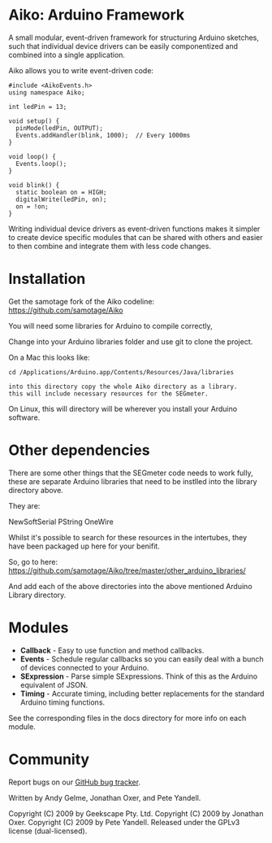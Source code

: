 Aiko: Arduino Framework
=======================

A small modular, event-driven framework for structuring Arduino
sketches, such that individual device drivers can be easily
componentized and combined into a single application.

Aiko allows you to write event-driven code:

    #include <AikoEvents.h>
    using namespace Aiko;

    int ledPin = 13;

    void setup() {
      pinMode(ledPin, OUTPUT);
      Events.addHandler(blink, 1000);  // Every 1000ms
    }

    void loop() {
      Events.loop();
    }

    void blink() {
      static boolean on = HIGH;
      digitalWrite(ledPin, on);
      on = !on;
    }

Writing individual device drivers as event-driven functions makes it
simpler to create device specific modules that can be shared with others
and easier to then combine and integrate them with less code changes.


Installation
============

Get the samotage fork of the Aiko codeline:
https://github.com/samotage/Aiko

You will need some libraries for Arduino to compile correctly,

Change into your Arduino libraries folder and use git to clone the project.

On a Mac this looks like:

    cd /Applications/Arduino.app/Contents/Resources/Java/libraries

    into this directory copy the whole Aiko directory as a library.
    this will include necessary resources for the SEGmeter.
   
On Linux, this will directory will be wherever you install your Arduino
software.

Other dependencies
==================

There are some other things that the SEGmeter code needs to work fully, these are 
separate Arduino libraries that need to be instlled into the library directory above.

They are:

NewSoftSerial
PString
OneWire

Whilst it's possible to search for these resources in the intertubes, 
they have been packaged up here for your benifit.

So, go to here:
https://github.com/samotage/Aiko/tree/master/other_arduino_libraries/

And add each of the above directories into the above mentioned Arduino Library directory.



Modules
=======

- **Callback** - Easy to use function and method callbacks.
- **Events** - Schedule regular callbacks so you can easily deal with
  a bunch of devices connected to your Arduino.
- **SExpression** - Parse simple SExpressions. Think of this as the
  Arduino equivalent of JSON.
- **Timing** - Accurate timing, including better replacements for the
  standard Arduino timing functions.

See the corresponding files in the docs directory for more info on each module.


Community
=========

Report bugs on our [GitHub bug tracker](http://github.com/geekscape/Aiko/issues).

Written by Andy Gelme, Jonathan Oxer, and Pete Yandell.

Copyright (C) 2009 by Geekscape Pty. Ltd.
Copyright (C) 2009 by Jonathan Oxer.
Copyright (C) 2009 by Pete Yandell.
Released under the GPLv3 license (dual-licensed).
